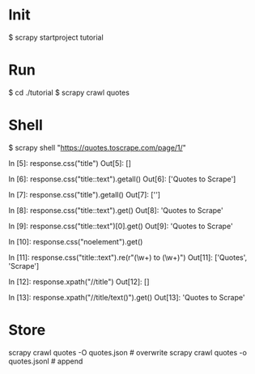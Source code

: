 # Init
$ scrapy startproject tutorial

# Run
$ cd ./tutorial
$ scrapy crawl quotes

# Shell
$ scrapy shell "https://quotes.toscrape.com/page/1/"

In [5]: response.css("title")
Out[5]: [<Selector query='descendant-or-self::title' data='<title>Quotes to Scrape</title>'>]

In [6]: response.css("title::text").getall()
Out[6]: ['Quotes to Scrape']

In [7]: response.css("title").getall()
Out[7]: ['<title>Quotes to Scrape</title>']

In [8]: response.css("title::text").get()
Out[8]: 'Quotes to Scrape'

In [9]: response.css("title::text")[0].get()
Out[9]: 'Quotes to Scrape'

In [10]: response.css("noelement").get()

In [11]: response.css("title::text").re(r"(\w+) to (\w+)")
Out[11]: ['Quotes', 'Scrape']

In [12]: response.xpath("//title")
Out[12]: [<Selector query='//title' data='<title>Quotes to Scrape</title>'>]

In [13]: response.xpath("//title/text()").get()
Out[13]: 'Quotes to Scrape'

# Store
scrapy crawl quotes -O quotes.json   # overwrite
scrapy crawl quotes -o quotes.jsonl  # append

